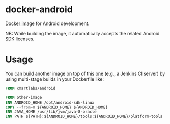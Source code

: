 # docker-android

[Docker image](https://hub.docker.com/r/xmartlabs/android/) for Android development.

NB: While building the image, it automatically accepts the related Android SDK licenses.

# Usage

You can build another image on top of this one (e.g., a Jenkins CI server) by using multi-stage builds in your Dockerfile like:

```Dockerfile
FROM xmartlabs/android

FROM other-image
ENV ANDROID_HOME /opt/android-sdk-linux
COPY --from=0 ${ANDROID_HOME} ${ANDROID_HOME}
ENV JAVA_HOME /usr/lib/jvm/java-8-oracle
ENV PATH ${PATH}:${ANDROID_HOME}/tools:${ANDROID_HOME}/platform-tools
```
